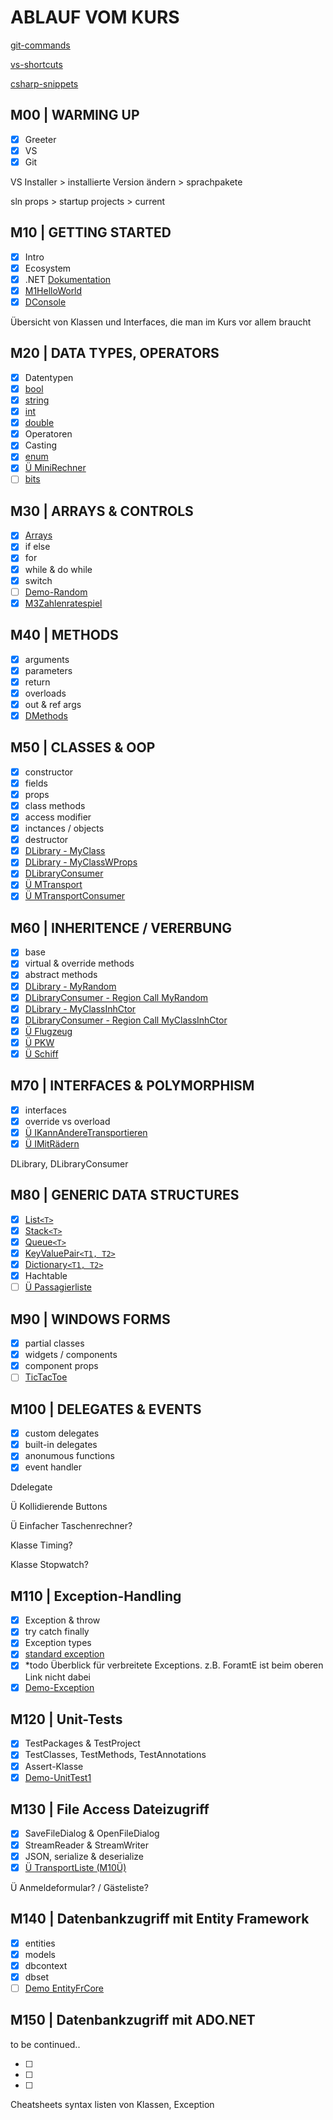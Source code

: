 # ABLAUF VOM KURS

[git-commands](GIT-COMMANDS.md)

[vs-shortcuts](VS-SHORTCUTS.md)

[csharp-snippets](CSHARP-SNIPPETS.md)

## M00 | WARMING UP

- [x] Greeter
- [x] VS
- [x] Git

VS Installer > installierte Version ändern > sprachpakete

sln props > startup projects > current

## M10 | GETTING STARTED

- [x] Intro
- [x] Ecosystem
- [x] .NET [Dokumentation](https://docs.microsoft.com/de-de/dotnet/api/?view=netframework-4.8)
- [x] [M1HelloWorld](../vadzim/CS-GK-VC-V/M1HelloWorld/M1HelloWorld.cs)
- [x] [DConsole](../vadzim/CS-GK-VC-V/Demo-Console/DConsole.cs)

Übersicht von Klassen und Interfaces, die man im Kurs vor allem braucht

## M20 | DATA TYPES, OPERATORS

- [x] Datentypen
- [x] [bool](../vadzim/CS-GK-VC-V/Demo-bool/Dbool.cs)
- [x] [string](../vadzim/CS-GK-VC-V/Demo-String/Dstring.cs)
- [x] [int](../vadzim/CS-GK-VC-V/Demo-int/Dint.cs)
- [x] [double](../vadzim/CS-GK-VC-V/Demo-double/Ddouble.cs)
- [x] Operatoren
- [x] Casting
- [x] [enum](../vadzim/CS-GK-VC-V/Demo-enum/Denum.cs)
- [x] [Ü MiniRechner](../vadzim/CS-GK-VC-V/M2MiniRechner/M2MiniRechner.cs)
- [ ] [bits](../vadzim/CS-GK-VC-V/Demo-bits/Dbits.cs)

## M30 | ARRAYS & CONTROLS

- [x] [Arrays](../vadzim/CS-GK-VC-V/Demo-Array/DArray.cs)
- [x] if else
- [x] for
- [x] while & do while
- [x] switch
- [ ] [Demo-Random](../vadzim/CS-GK-VC-V/Demo-Random/DRandom.cs)
- [x] [M3Zahlenratespiel](../vadzim/CS-GK-VC-V/M3Zufallszahl/M3Zufallszahl.cs)

## M40 | METHODS

- [x] arguments
- [x] parameters
- [x] return
- [x] overloads
- [x] out & ref args
- [x] [DMethods](../vadzim/CS-GK-VC-V/Demo-Methods/DMethods.cs)

## M50 | CLASSES & OOP

- [x] constructor
- [x] fields
- [x] props
- [x] class methods
- [x] access modifier
- [x] inctances / objects
- [x] destructor
- [x] [DLibrary - MyClass](../vadzim/CS-GK-VC-V/Demo-Library/MyClass.cs) <!-- der bessere Name: MyClassWFields -->
- [x] [DLibrary - MyClassWProps](../vadzim/CS-GK-VC-V/Demo-Library/MyClassWProps.cs)
- [x] [DLibraryConsumer](../vadzim/CS-GK-VC-V/Demo-Library-Consumer/DLibConsumer.cs)
- [x] [Ü MTransport](../vadzim/CS-GK-VC-V/MTransport/Transport.cs)
- [x] [Ü MTransportConsumer](../vadzim/CS-GK-VC-V/MTransport/TConsumer.cs)

## M60 | INHERITENCE / VERERBUNG

- [x] base
- [x] virtual & override methods
- [x] abstract methods
- [x] [DLibrary - MyRandom](../vadzim/CS-GK-VC-V/Demo-Library/MyRandom.cs)
- [x] [DLibraryConsumer - Region Call MyRandom](../vadzim/CS-GK-VC-V/Demo-Library-Consumer/DLibConsumer.cs)
- [x] [DLibrary - MyClassInhCtor](../vadzim/CS-GK-VC-V/Demo-Library/MyClassInhCtor.cs)
- [x] [DLibraryConsumer - Region Call MyClassInhCtor](../vadzim/CS-GK-VC-V/Demo-Library-Consumer/DLibConsumer.cs)
- [x] [Ü Flugzeug](../vadzim/CS-GK-VC-V/MTransport/Flugzeug.cs)
- [x] [Ü PKW](../vadzim/CS-GK-VC-V/MTransport/PKW.cs)
- [x] [Ü Schiff](../vadzim/CS-GK-VC-V/MTransport/Schiff.cs)

## M70 | INTERFACES & POLYMORPHISM

- [x] interfaces
- [x] override vs overload
- [x] [Ü IKannAndereTransportieren](../vadzim/CS-GK-VC-V/MTransport/IKannAndereTransportieren.cs)
- [x] [Ü IMitRädern](../vadzim/CS-GK-VC-V/MTransport/IMitRädern.cs)

DLibrary, DLibraryConsumer

## M80 | GENERIC DATA STRUCTURES

- [x] [List`<T>`](../vadzim/CS-GK-VC-V/Demo-List/DList.cs)
- [x] [Stack`<T>`](../vadzim/CS-GK-VC-V/Demo-Stack/DStack.cs)
- [x] [Queue`<T>`](../vadzim/CS-GK-VC-V/Demo-Queue/DQueue.cs)
- [x] [KeyValuePair`<T1, T2>`](../vadzim/CS-GK-VC-V/Demo-KeyValuePair/DKeyValuePair.cs)
- [x] [Dictionary`<T1, T2>`](../vadzim/CS-GK-VC-V/Demo-Dictionary/DDictionary.cs)
- [x] Hachtable
- [ ] [Ü Passagierliste](../vadzim/CS-GK-VC-V/MTransport/Flugzeug.cs)

## M90 | WINDOWS FORMS

- [x] partial classes
- [x] widgets / components
- [x] component props
- [ ] [TicTacToe](../vadzim/CS-GK-VC-V/Demo-WinForm/DWinForm.cs)

## M100 | DELEGATES & EVENTS

- [x] custom delegates
- [x] built-in delegates
- [x] anonumous functions
- [x] event handler

Ddelegate

Ü Kollidierende Buttons

Ü Einfacher Taschenrechner?

Klasse Timing?

Klasse Stopwatch?

## M110 | Exception-Handling​

- [x] Exception & throw
- [x] try catch finally
- [x] Exception types
- [x] [standard exception](https://docs.microsoft.com/de-de/dotnet/standard/design-guidelines/using-standard-exception-types)
- [x] *todo Überblick für verbreitete Exceptions. z.B. ForamtE ist beim oberen Link nicht dabei
- [x] [Demo-Exception](../vadzim/CS-GK-VC-V/Demo-Exceptions/Form1.cs)

## M120 | Unit-Tests

- [x] TestPackages & TestProject
- [x] TestClasses, TestMethods, TestAnnotations
- [x] Assert-Klasse
- [x] [Demo-UnitTest1](../vadzim/CS-GK-VC-V/Demo-UnitTests/UnitTest1.cs)

## M130 | File Access Dateizugriff​

- [x] SaveFileDialog & OpenFileDialog
- [x] StreamReader & StreamWriter
- [x] JSON, serialize & deserialize 
- [x] [Ü TransportListe (M10Ü)](../vadzim/CS-GK-VC-V/M13Serialisierung/Form1.cs)

Ü Anmeldeformular? / Gästeliste?

## M140 | Datenbankzugriff mit Entity Framework​

- [x] entities
- [x] models
- [x] dbcontext
- [x] dbset
- [ ] [Demo EntityFrCore](../vadzim/CS-GK-VC-V/Demo-EntityFrameworkCore/DEFCore.cs)

## M150 | Datenbankzugriff mit ADO.NET​

to be continued..

- [ ]
- [ ]
- [ ]

Cheatsheets syntax
listen von Klassen, Exception